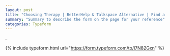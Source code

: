 ```yaml
---
layout: post
title: "Choosing Therapy | BetterHelp & Talkspace Alternative | Find a life-changing therapist."
summary: "Summary to describe the form on the page for your reference"
categories: Typeform
---
```

.

{% include typeform.html url="https://form.typeform.com/to/l7N82Gxn" %}